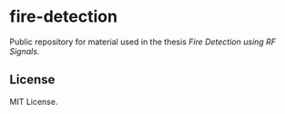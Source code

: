 # fire-detection

Public repository for material used in the thesis _Fire Detection using RF Signals_.

## License

MIT License.
